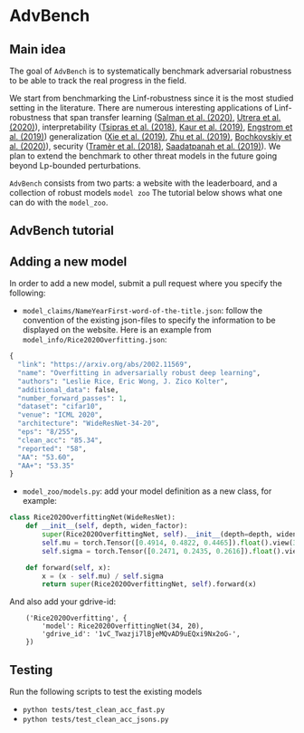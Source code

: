 # AdvBench


## Main idea
The goal of `AdvBench` is to systematically benchmark adversarial robustness to be able to track the real progress in 
the field. 

We start from benchmarking the Linf-robustness since it is the most studied setting in the literature. 
There are numerous interesting applications of Linf-robustness that span 
transfer learning ([Salman et al. (2020)](https://arxiv.org/abs/2007.08489), [Utrera et al. (2020)](https://arxiv.org/abs/2007.05869)), 
interpretability ([Tsipras et al. (2018)](https://arxiv.org/abs/1805.12152), [Kaur et al. (2019)](https://arxiv.org/abs/1910.08640), [Engstrom et al. (2019)](https://arxiv.org/abs/1906.00945))
generalization ([Xie et al. (2019)](https://arxiv.org/abs/1911.09665), [Zhu et al. (2019)](https://arxiv.org/abs/1909.11764), [Bochkovskiy et al. (2020)](https://arxiv.org/abs/2004.10934)), 
security ([Tramèr et al. (2018)](https://arxiv.org/abs/1811.03194), [Saadatpanah et al. (2019)](https://arxiv.org/abs/1906.07153)). 
We plan to extend the benchmark to other threat models in the future going beyond Lp-bounded perturbations.

`AdvBench` consists from two parts: a website with the leaderboard, and a collection of robust models `model zoo`
The tutorial below shows what one can do with the `model_zoo`.



## AdvBench tutorial



## Adding a new model
In order to add a new model, submit a pull request where you specify the following:
- `model_claims/NameYearFirst-word-of-the-title.json`: follow the convention of the existing json-files to specify the information to be displayed on the website. 
Here is an example from `model_info/Rice2020Overfitting.json`:
```python
{
  "link": "https://arxiv.org/abs/2002.11569",
  "name": "Overfitting in adversarially robust deep learning",
  "authors": "Leslie Rice, Eric Wong, J. Zico Kolter",
  "additional_data": false,
  "number_forward_passes": 1,
  "dataset": "cifar10",
  "venue": "ICML 2020",
  "architecture": "WideResNet-34-20",
  "eps": "8/255",
  "clean_acc": "85.34",
  "reported": "58",
  "AA": "53.60",
  "AA+": "53.35"
}
```
- `model_zoo/models.py`: add your model definition as a new class, for example:
```python
class Rice2020OverfittingNet(WideResNet):
    def __init__(self, depth, widen_factor):
        super(Rice2020OverfittingNet, self).__init__(depth=depth, widen_factor=widen_factor, sub_block1=False)
        self.mu = torch.Tensor([0.4914, 0.4822, 0.4465]).float().view(3, 1, 1).cuda()
        self.sigma = torch.Tensor([0.2471, 0.2435, 0.2616]).float().view(3, 1, 1).cuda()

    def forward(self, x):
        x = (x - self.mu) / self.sigma
        return super(Rice2020OverfittingNet, self).forward(x)
```
And also add your gdrive-id:
```
    ('Rice2020Overfitting', {
        'model': Rice2020OverfittingNet(34, 20),
        'gdrive_id': '1vC_Twazji7lBjeMQvAD9uEQxi9Nx2oG-',
    })
```



## Testing
Run the following scripts to test the existing models
- `python tests/test_clean_acc_fast.py`
- `python tests/test_clean_acc_jsons.py`


